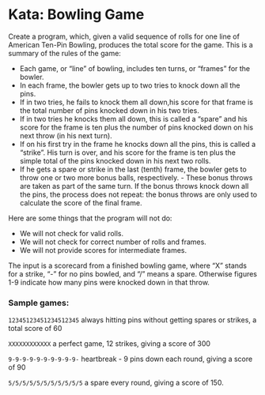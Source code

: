# Kata: Bowling Game

Create a program, which, given a valid sequence of rolls for one line of American Ten-Pin Bowling, produces the total score for the game. This is a summary of the rules of the game:
					
* Each game, or “line” of bowling, includes ten turns, or “frames” for the bowler.
* In each frame, the bowler gets up to two tries to knock down all the pins.
* If in two tries, he fails to knock them all down,his score for that frame is the total number of pins knocked down in his two tries.
* If in two tries he knocks them all down, this is called a “spare” and his score for the frame is ten plus the number of pins knocked down on his next throw (in his next turn).
* If on his first try in the frame he knocks down all the pins, this is called a “strike”. His turn is over, and his score for the frame is ten plus the simple total of the pins knocked down in his next two rolls.
* If he gets a spare or strike in the last (tenth) frame, the bowler gets to throw one or two more bonus balls, respectively. - These bonus throws are taken as part of the same turn. If the bonus throws knock down all the pins, the process does not repeat: the bonus throws are only used to calculate the score of the final frame.

Here are some things that the program will not do:

* We will not check for valid rolls.
* We will not check for correct number of rolls and frames.
* We will not provide scores for intermediate frames.

The input is a scorecard from a finished bowling game, where “X” stands for a strike, “-” for no pins bowled, and “/” means a spare. Otherwise figures 1-9 indicate how many pins were knocked down in that throw.			

### Sample games:

`12345123451234512345`
always hitting pins without getting spares or strikes, a total score of 60

`XXXXXXXXXXXX`
a perfect game, 12 strikes, giving a score of 300

`9-9-9-9-9-9-9-9-9-9-`
heartbreak - 9 pins down each round, giving a score of 90

`5/5/5/5/5/5/5/5/5/5/5`
a spare every round, giving a score of 150.
